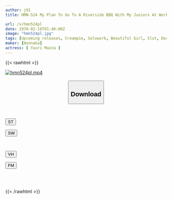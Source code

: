 ```yaml
---
author: j91
title: HMN-524 My Plan To Go To A Riverside BBQ With My Juniors At Work, Two Boys And Two Girls, Was Canceled The Day Before, So I Decided To Go With The Girl From My Part-time Job.Once We Did It, We Got Too Excited, So We Ended Up Staying The Night Until Morning. At Night, I Cum Inside Her Without Makeup. After Playing In The River And Getting Soaked, We Take A Break... Yuri Maina

url: /v/hmn524pl
date: 1970-02-16T01:40:00Z
image: "hmn524pl.jpg"
tags: [Upcoming releases, Creampie, Solowork, Beautiful Girl, Slut, Documentary, Cuckold	]
maker: [Honnaka]
actress: [ Yuuri Maina ]
---
```



{{< rawhtml >}}

<div class="video" data-videoid="pending_link.html">
    <a href="javascript:;">
        <img src="/v/hmn524pl/hmn524pl.jpg" width="WIDTH" height="HEIGHT" alt="hmn524pl.mp4" loading="lazy">
    </a>
</div>

<script type="text/javascript" src="https://j91.asia/asset/on-demand-pend.js"></script>

<br>
  <link rel="stylesheet" href="https://j91.asia/asset/bs5.css">
  
  <center>
  <button class="btn btn-primary" type="button" data-bs-toggle="collapse" data-bs-target=".multi-collapse" aria-expanded="false" aria-controls="multiCollapseExample1 multiCollapseExample2"><h2>Download</h2></button></center>
</p>
<div class="row">
  <div class="col">
    <div class="collapse multi-collapse" id="multiCollapseExample1">
      <div class="card card-body">
	      	      <br>
<div class="buttons">  
<p><a href="https://j91.asia/pending_link.html" target="_blank"><button class="btn-hover color-3"><i class="fa fa-download"></i> ST</button></a></p>
<p><a href="https://j91.asia/pending_link.html" target="_blank"><button class="btn-hover color-2"><i class="fa fa-download"></i> SW</button></a></p></div>
    </div>
  </div>
</div>
  <div class="col">
    <div class="collapse multi-collapse" id="multiCollapseExample2">
      <div class="card card-body">
	      <br>
<div class="buttons">
<p><a href="https://j91.asia/pending_link.html" target="_blank"><button class="btn-hover color-9"><i class="fa fa-download"></i> VH</button></a></p>
<p><a href="https://j91.asia/pending_link.html"><button class="btn-hover color-8"><i class="fa fa-download"></i> FM</button></a></p></div>
<br><br>
      </div>
    </div>
  </div>
</div>

{{< /rawhtml >}}